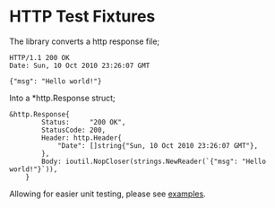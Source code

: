 # HTTP Test Fixtures

The library converts a http response file;

```
HTTP/1.1 200 OK
Date: Sun, 10 Oct 2010 23:26:07 GMT

{"msg": "Hello world!"}
```

Into a *http.Response struct;

```
&http.Response{
		Status:     "200 OK",
		StatusCode: 200,
		Header: http.Header{
			"Date": []string{"Sun, 10 Oct 2010 23:26:07 GMT"},
		},
		Body: ioutil.NopCloser(strings.NewReader(`{"msg": "Hello world!"}`)),
	}
```

Allowing for easier unit testing, please see [examples](https://github.com/johnmackenzie91/httptestfixtures/tree/master/examples).